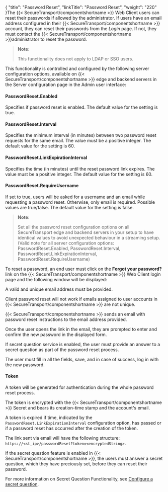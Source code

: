 {
    "title": "Password Reset",
    "linkTitle": "Password Reset",
    "weight": "220"
}The {{< SecureTransport/componentshortname  >}} Web Client users can reset their passwords if allowed by the administrator. If users have an email address configured in their {{< SecureTransport/componentshortname  >}} account, they can reset their passwords from the *Login* page. If not, they must contact the {{< SecureTransport/componentshortname  >}}administrator to reset the password.

> **Note:**
>
> This functionality does not apply to LDAP or SSO users.

This functionality is controlled and configured by the following server configuration options, available on {{< SecureTransport/componentshortname  >}} edge and backend servers in the Server configuration page in the Admin user interface:

#### PasswordReset.Enabled

Specifies if password reset is enabled. The default value for thе setting is true.

#### PasswordReset.Interval

Specifies the minimum interval (in minutes) between two password reset requests for the same email. The value must be a positive integer. The default value for the setting is 60.

#### PasswordReset.LinkExpirationInterval

Specifies the time (in minutes) until the reset password link expires. The value must be a positive integer. The default value for the setting is 60.

#### PasswordReset.RequireUsername

If set to true, users will be asked for a username and an email while requesting a password reset. Otherwise, only email is required. Possible values are true/false. The default value for the setting is false.

> **Note:**
>
> Set all the password reset configuration options on all SecureTransport edge and backend servers in your setup to have identical values to avoid unexpected behaviour in a streaming setup. (Valid note for all server configuration options: PasswordReset.Enabled, PasswordReset.Interval, PasswordReset.LinkExpirationInterval, PasswordReset.RequireUsername)

To reset a password, an end user must click on the **Forgot your password?** link on the {{< SecureTransport/componentshortname  >}} Web Client login page and the following window will be displayed:

A valid and unique email address must be provided.

Client password reset will not work if emails assigned to user accounts in {{< SecureTransport/componentshortname  >}} are not unique.

{{< SecureTransport/componentshortname  >}} sends an email with password reset instructions to the email address provided.

Once the user opens the link in the email, they are prompted to enter and confirm the new password in the displayed form.

If secret question service is enabled, the user must provide an answer to a secret question as part of the password reset process.

The user must fill in all the fields, save, and in case of success, log in with the new password.

#### Token

A token will be generated for authentication during the whole password reset process.

The token is encrypted with the {{< SecureTransport/componentshortname  >}} Secret and bears its creation-time stamp and the account's email.

A token is expired if time, indicated by the `PasswordReset.LinkExpirationInterval` configuration option, has passed or if a password reset has occurred after the creation of the token.

The link sent via email will have the following structure: `https://<st_ip>/passwordReset?token=<encryptedString>`.

If the secret question feature is enabled in {{< SecureTransport/componentshortname  >}}, the users must answer a secret question, which they have preciously set, before they can reset their password.

For more information on Secret Question Functionality, see <a href="t_st_secretquestion" class="MCXref xref">Configure a secret question</a>.
